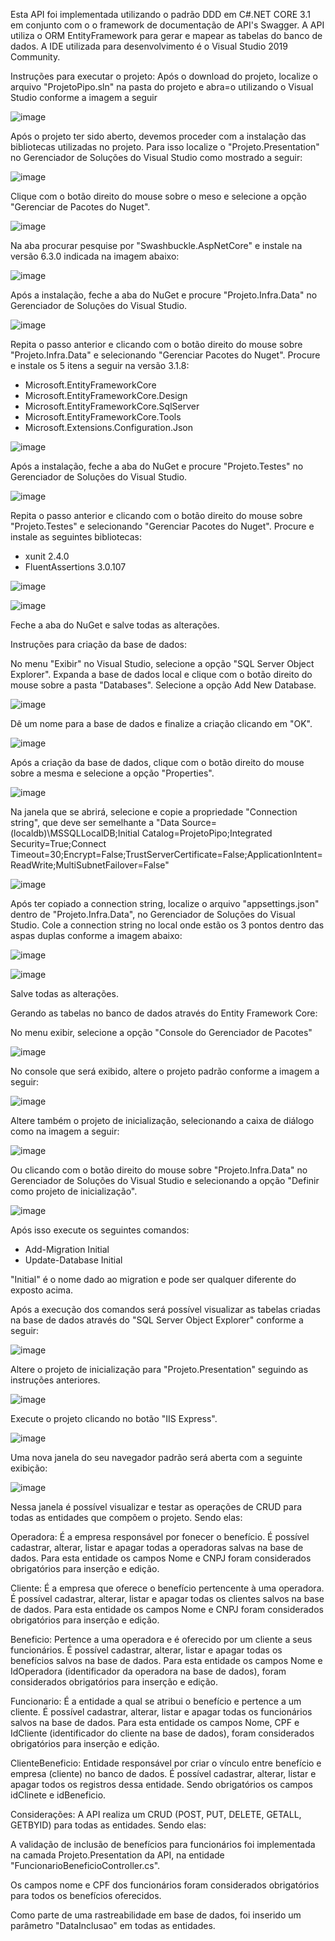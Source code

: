Esta API foi implementada utilizando o padrão DDD em C#.NET CORE 3.1 em conjunto com o o framework de documentação de API's Swagger. 
A API utiliza o ORM EntityFramework para gerar e mapear as tabelas do banco de dados. A IDE utilizada para desenvolvimento é o Visual Studio 2019 Community.

Instruções para executar o projeto:
Após o download do projeto, localize o arquivo "ProjetoPipo.sln" na pasta do projeto e abra=o utilizando o Visual Studio conforme a imagem a seguir

![image](https://user-images.githubusercontent.com/54118555/172031028-298e141c-603a-40fe-8940-cdf5ea8b6f8b.png)

Após o projeto ter sido aberto, devemos proceder com a instalação das bibliotecas utilizadas no projeto. Para isso localize o "Projeto.Presentation" no Gerenciador de Soluções do Visual Studio como mostrado a seguir:

![image](https://user-images.githubusercontent.com/54118555/172030992-bb1160e5-b448-4a4b-a499-a4ed1379b4b5.png)

Clique com o botão direito do mouse sobre o meso e selecione a opção "Gerenciar de Pacotes do Nuget".

![image](https://user-images.githubusercontent.com/54118555/172031144-f8f34e3b-4c6a-4eb9-a119-5f422070bf36.png)

Na aba procurar pesquise por "Swashbuckle.AspNetCore" e instale na versão 6.3.0 indicada na imagem abaixo:

![image](https://user-images.githubusercontent.com/54118555/172031388-48014d6d-3bb1-4972-9364-d0be86488297.png)

Após a instalação, feche a aba do NuGet e procure "Projeto.Infra.Data" no Gerenciador de Soluções do Visual Studio.

![image](https://user-images.githubusercontent.com/54118555/172031580-7165c91b-5012-45a5-b00e-1471abef8943.png)

Repita o passo anterior e clicando com o botão direito do mouse sobre "Projeto.Infra.Data" e selecionando "Gerenciar Pacotes do Nuget". Procure e instale os 5 itens a seguir na versão 3.1.8: 

- Microsoft.EntityFrameworkCore
- Microsoft.EntityFrameworkCore.Design
- Microsoft.EntityFrameworkCore.SqlServer
- Microsoft.EntityFrameworkCore.Tools
- Microsoft.Extensions.Configuration.Json

![image](https://user-images.githubusercontent.com/54118555/172031748-f8225596-5f5e-4676-8446-e3c3dd53be66.png)


Após a instalação, feche a aba do NuGet e procure "Projeto.Testes" no Gerenciador de Soluções do Visual Studio.

![image](https://user-images.githubusercontent.com/54118555/172175082-fb572d5a-38a4-4b8c-a54b-2eaf0fc7d182.png)

Repita o passo anterior e clicando com o botão direito do mouse sobre "Projeto.Testes" e selecionando "Gerenciar Pacotes do Nuget".
Procure e instale as seguintes bibliotecas:
- xunit 2.4.0
- FluentAssertions 3.0.107

![image](https://user-images.githubusercontent.com/54118555/172177265-be0048d4-8a72-4c39-824a-98579f9150f7.png)

![image](https://user-images.githubusercontent.com/54118555/172177424-04385dc9-cd1f-4807-ab84-c73af0ae9140.png)

Feche a aba do NuGet e salve todas as alterações.


Instruções para criação da base de dados:

No menu "Exibir" no Visual Studio, selecione a opção "SQL Server Object Explorer". Expanda a base de dados local e clique com o botão direito do mouse sobre a pasta "Databases". Selecione a opção Add New Database.

![image](https://user-images.githubusercontent.com/54118555/172065202-31dc175e-b6cc-40aa-9cd2-d997eaf67648.png)

Dê um nome para a base de dados e finalize a criação clicando em "OK".

![image](https://user-images.githubusercontent.com/54118555/172065300-bde41f05-e678-49ff-9d89-a8e5b284e671.png)

Após a criação da base de dados, clique com o botão direito do mouse sobre a mesma e selecione a opção "Properties".

![image](https://user-images.githubusercontent.com/54118555/172065371-acb9f671-62e8-49a0-9fd4-7136238247ca.png)

Na janela que se abrirá, selecione e copie a propriedade "Connection string", que deve ser semelhante a "Data Source=(localdb)\MSSQLLocalDB;Initial Catalog=ProjetoPipo;Integrated Security=True;Connect Timeout=30;Encrypt=False;TrustServerCertificate=False;ApplicationIntent=ReadWrite;MultiSubnetFailover=False"

![image](https://user-images.githubusercontent.com/54118555/172065464-4cd224b5-1145-4388-9058-fe016fe86cd2.png)

Após ter copiado a connection string, localize o arquivo "appsettings.json" dentro de "Projeto.Infra.Data", no Gerenciador de Soluções do Visual Studio. Cole a connection string no local onde estão os 3 pontos dentro das aspas duplas conforme a imagem abaixo:

![image](https://user-images.githubusercontent.com/54118555/172065668-41a71d00-d322-4356-beff-c1ccf168c1a4.png)

![image](https://user-images.githubusercontent.com/54118555/172065757-2e6b81bf-32a5-4f6d-b7c8-5f88172230e6.png)
 
Salve todas as alterações.

Gerando as tabelas no banco de dados através do Entity Framework Core:

No menu exibir, selecione a opção "Console do Gerenciador de Pacotes"

![image](https://user-images.githubusercontent.com/54118555/172170294-f2446d89-6b3f-479c-8f63-4e7378c9c04d.png)

No console que será exibido, altere o projeto padrão conforme a imagem a seguir:

![image](https://user-images.githubusercontent.com/54118555/172171556-53783d62-0931-4f4b-a8c1-ff0a09da55b4.png)

Altere também o projeto de inicialização, selecionando a caixa de diálogo como na imagem a seguir:

![image](https://user-images.githubusercontent.com/54118555/172172055-c9d92726-adf8-4995-8694-00ea38aded81.png)

Ou clicando com o botão direito do mouse sobre "Projeto.Infra.Data" no Gerenciador de Soluções do Visual Studio e selecionando a opção "Definir como projeto de inicialização".

![image](https://user-images.githubusercontent.com/54118555/172172545-49f04f86-5aed-4c3e-b242-4eedef37e0f4.png)

Após isso execute os seguintes comandos:
- Add-Migration Initial
- Update-Database Initial

"Initial" é o nome dado ao migration e pode ser qualquer diferente do exposto acima.

Após a execução dos comandos será possível visualizar as tabelas criadas na base de dados através do "SQL Server Object Explorer" conforme a seguir:

![image](https://user-images.githubusercontent.com/54118555/172173712-6071dbad-4cdf-4602-a5f9-10a8681d9a3c.png)

Altere o projeto de inicialização para "Projeto.Presentation"  seguindo as instruções anteriores.

![image](https://user-images.githubusercontent.com/54118555/172178259-1db2f265-ff4e-4e62-a614-637a491bf612.png)

Execute o projeto clicando no botão "IIS Express".

![image](https://user-images.githubusercontent.com/54118555/172178682-accfbd71-979f-4a67-b295-36f0fb82ec93.png)

Uma nova janela do seu navegador padrão será aberta com a seguinte exibição:

![image](https://user-images.githubusercontent.com/54118555/172179433-94822c21-258b-4311-9778-af45bf56e11a.png)

Nessa janela é possível visualizar e testar as operações de CRUD para todas as entidades que compõem o projeto. Sendo elas:

Operadora: É a empresa responsável por fonecer o benefício. É possível cadastrar, alterar, listar e apagar todas a operadoras salvas na base de dados. Para esta entidade
os campos Nome e CNPJ foram considerados obrigatórios para inserção e edição.

Cliente: É a empresa que oferece o benefício pertencente à uma operadora. É possível cadastrar, alterar, listar e apagar todas os clientes salvos na base de dados. 
Para esta entidade os campos Nome e CNPJ foram considerados obrigatórios para inserção e edição.

Beneficio: Pertence a uma operadora e é oferecido por um cliente a seus funcionários. É possível cadastrar, alterar, listar e apagar todas os benefícios salvos na base 
de dados. Para esta entidade os campos Nome e IdOperadora (identificador da operadora na base de dados), foram considerados obrigatórios para inserção e edição.

Funcionario: É a entidade a qual se atribui o benefício e pertence a um cliente. É possível cadastrar, alterar, listar e apagar todas os funcionários salvos na base 
de dados. Para esta entidade os campos Nome, CPF e IdCliente (identificador do cliente na base de dados), foram considerados obrigatórios para inserção e edição.

ClienteBeneficio: Entidade responsável por criar o vínculo entre benefício e empresa (cliente) no banco de dados. É possível cadastrar, alterar, listar e apagar todos os registros dessa entidade. Sendo obrigatórios os campos idClinete e idBeneficio.


Considerações: A API realiza um CRUD (POST, PUT, DELETE, GETALL, GETBYID) para todas as entidades. Sendo elas:



A validação de inclusão de benefícios para funcionários foi implementada na camada Projeto.Presentation da API, na entidade "FuncionarioBeneficioController.cs".

Os campos nome e CPF dos funcionários foram considerados obrigatórios para todos os benefícios oferecidos.

Como parte de uma rastreabilidade em base de dados, foi inserido um parâmetro "DataInclusao" em todas as entidades.
